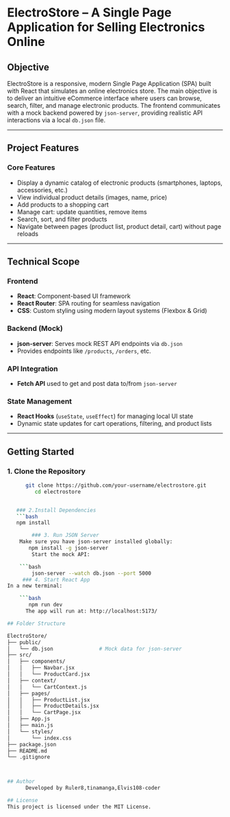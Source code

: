 #  ElectroStore – A Single Page Application for Selling Electronics Online

##  Objective

ElectroStore is a responsive, modern Single Page Application (SPA) built with React that simulates an online electronics store. The main objective is to deliver an intuitive eCommerce interface where users can browse, search, filter, and manage electronic products. The frontend communicates with a mock backend powered by `json-server`, providing realistic API interactions via a local `db.json` file.

---

##  Project Features

###  Core Features
-  Display a dynamic catalog of electronic products (smartphones, laptops, accessories, etc.)
-  View individual product details (images, name, price)
-  Add products to a shopping cart
-  Manage cart: update quantities, remove items
-  Search, sort, and filter products
-  Navigate between pages (product list, product detail, cart) without page reloads

---

## Technical Scope

###  Frontend
- **React**: Component-based UI framework
- **React Router**: SPA routing for seamless navigation
- **CSS**: Custom styling using modern layout systems (Flexbox & Grid)

###  Backend (Mock)
- **json-server**: Serves mock REST API endpoints via `db.json`
- Provides endpoints like `/products`, `/orders`, etc.

###  API Integration
- **Fetch API** used to get and post data to/from `json-server`

### State Management
- **React Hooks** (`useState`, `useEffect`) for managing local UI state
- Dynamic state updates for cart operations, filtering, and product lists

---

## Getting Started

### 1. Clone the Repository
```bash
      git clone https://github.com/your-username/electrostore.git
         cd electrostore


   ### 2.Install Dependencies
   ```bash
   npm install

        ### 3. Run JSON Server
    Make sure you have json-server installed globally:
       npm install -g json-server
        Start the mock API:

    ```bash
        json-server --watch db.json --port 5000
     ### 4. Start React App
In a new terminal:

    ```bash
       npm run dev
      The app will run at: http://localhost:5173/

## Folder Structure

ElectroStore/
├── public/
│   └── db.json               # Mock data for json-server
├── src/
│   ├── components/
│   │   ├── Navbar.jsx
│   │   └── ProductCard.jsx
│   ├── context/
│   │   └── CartContext.js
│   ├── pages/
│   │   ├── ProductList.jsx
│   │   ├── ProductDetails.jsx
│   │   └── CartPage.jsx
│   ├── App.js
│   ├── main.js
│   └── styles/
│       └── index.css 
├── package.json
├── README.md
└── .gitignore



## Author
      Developed by Ruler8,tinamanga,Elvis108-coder

## License
This project is licensed under the MIT License.